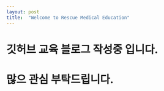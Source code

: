```yaml
---
layout: post
title:  "Welcome to Rescue Medical Education"
---
```

# 깃허브 교육 블로그 작성중 입니다.
# 많으 관심 부탁드립니다.
